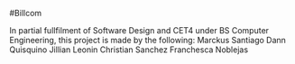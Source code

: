 #Billcom

In partial fullfilment of Software Design and CET4 under BS Computer Engineering, this project is made by the following:
Marckus Santiago
Dann Quisquino
Jillian Leonin
Christian Sanchez
Franchesca Noblejas
